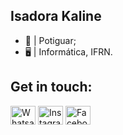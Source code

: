## Isadora Kaline

- 🌵 | Potiguar;
- 🖥️ | Informática, IFRN.

## Get in touch:
<a href = "https://api.whatsapp.com/send?phone=5584991109540&text=Hello!" target="_blank"><img align="center" alt = "Whatsapp" height = "30" width = "40" src = "https://simpleicons.org/icons/whatsapp.svg"></img></a>
<a href = "https://www.instagram.com/_isadorakaline/" target="_blank"><img align="center" alt = "Instagram" height = "30" width = "40" src = "https://simpleicons.org/icons/instagram.svg"></img></a>
<a href = "https://www.facebook.com/profile.php?id=100008121224878" target="_blank"><img align="center" alt = "Facebook" height = "30" width = "40" src = "https://simpleicons.org/icons/facebook.svg"></img></a>
